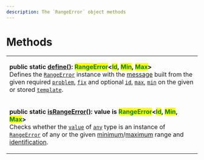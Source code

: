 ```yaml
---
description: The `RangeError` object methods
---
```


# Methods

|                                                                                                                                                                                                                                                                                                                                                                                                                                                                                                                                                                                                                                                                                                                                                                                                                                                                                                                                                                                                                                                                     |
| ------------------------------------------------------------------------------------------------------------------------------------------------------------------------------------------------------------------------------------------------------------------------------------------------------------------------------------------------------------------------------------------------------------------------------------------------------------------------------------------------------------------------------------------------------------------------------------------------------------------------------------------------------------------------------------------------------------------------------------------------------------------------------------------------------------------------------------------------------------------------------------------------------------------------------------------------------------------------------------------------------------------------------------------------------------------- |
| <p><strong>public static</strong> <a href="static-define.md"><strong>define()</strong></a><strong>: </strong><mark style="color:green;"><strong>RangeError</strong></mark><strong>&#x3C;</strong><mark style="color:green;"><strong>Id</strong></mark><strong>, </strong><mark style="color:green;"><strong>Min</strong></mark><strong>, </strong><mark style="color:green;"><strong>Max</strong></mark><strong>></strong><br><strong></strong>Defines the <a href="broken-reference"><code>RangeError</code></a> instance with the <a href="../../commonerror/accessors/get-message.md">message</a> built from the given required <a href="static-define.md#problem-string"><code>problem</code></a>, <a href="static-define.md#fix-string"><code>fix</code></a> and optional <a href="static-define.md#id-id"><code>id</code></a>, <a href="static-define.md#max-max"><code>max</code></a>, <a href="static-define.md#min-min"><code>min</code></a> on the given or stored <a href="static-define.md#template-rangeerror.template"><code>template</code></a>.</p> |
| <p><strong>public static</strong> <a href="static-israngeerror.md"><strong>isRangeError()</strong></a><strong>: value is </strong><mark style="color:green;"><strong>RangeError</strong></mark><strong>&#x3C;</strong><mark style="color:green;"><strong>Id</strong></mark><strong>, </strong><mark style="color:green;"><strong>Min</strong></mark><strong>, </strong><mark style="color:green;"><strong>Max</strong></mark><strong>></strong><br><strong></strong>Checks whether the <a href="static-israngeerror.md#value-any"><code>value</code></a> of <a href="https://www.typescriptlang.org/docs/handbook/2/everyday-types.html#any"><code>any</code></a> type is an instance of <a href="broken-reference"><code>RangeError</code></a> of any or the given <a href="static-israngeerror.md#min-min">minimum</a>/<a href="static-israngeerror.md#max-max">maximum</a> range and <a href="static-israngeerror.md#id-id">identification</a>.</p>                                                                                                              |
